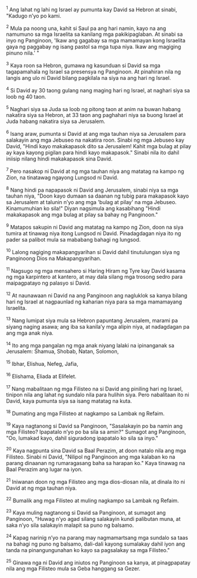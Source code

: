 <sup>1</sup>
Ang lahat ng lahi ng Israel ay pumunta kay David sa Hebron at sinabi, "Kadugo nʼyo po kami. 

<sup>2</sup>
Mula pa noong una, kahit si Saul pa ang hari namin, kayo na ang namumuno sa mga Israelita sa kanilang mga pakikipaglaban. At sinabi sa inyo ng Panginoon, 'Ikaw ang gagabay sa mga mamamayan kong Israelita gaya ng paggabay ng isang pastol sa mga tupa niya. Ikaw ang magiging pinuno nila.' " 

<sup>3</sup>
Kaya roon sa Hebron, gumawa ng kasunduan si David sa mga tagapamahala ng Israel sa presensya ng Panginoon. At pinahiran nila ng langis ang ulo ni David bilang pagkilala na siya na ang hari ng Israel. 

<sup>4</sup>
Si David ay 30 taong gulang nang maging hari ng Israel, at naghari siya sa loob ng 40 taon. 

<sup>5</sup>
Naghari siya sa Juda sa loob ng pitong taon at anim na buwan habang nakatira siya sa Hebron, at 33 taon ang paghahari niya sa buong Israel at Juda habang nakatira siya sa Jerusalem.

<sup>6</sup>
Isang araw, pumunta si David at ang mga tauhan niya sa Jerusalem para salakayin ang mga Jebuseo na nakatira roon. Sinabi ng mga Jebuseo kay David, "Hindi kayo makakapasok dito sa Jerusalem! Kahit mga bulag at pilay ay kaya kayong pigilan para hindi kayo makapasok." Sinabi nila ito dahil iniisip nilang hindi makakapasok sina David. 

<sup>7</sup>
Pero nasakop ni David at ng mga tauhan niya ang matatag na kampo ng Zion, na tinatawag ngayong Lungsod ni David. 

<sup>8</sup>
Nang hindi pa napapasok ni David ang Jerusalem, sinabi niya sa mga tauhan niya, "Doon kayo dumaan sa daanan ng tubig para makapasok kayo sa Jerusalem at talunin nʼyo ang mga 'bulag at pilay' na mga Jebuseo. Kinamumuhian ko sila!" Diyan nagsimula ang kasabihang "Hindi makakapasok ang mga bulag at pilay sa bahay ng Panginoon." 

<sup>9</sup>
Matapos sakupin ni David ang matatag na kampo ng Zion, doon na siya tumira at tinawag niya itong Lungsod ni David. Pinadagdagan niya ito ng pader sa palibot mula sa mababang bahagi ng lungsod. 

<sup>10</sup>
Lalong nagiging makapangyarihan si David dahil tinutulungan siya ng Panginoong Dios na Makapangyarihan. 

<sup>11</sup>
Nagsugo ng mga mensahero si Haring Hiram ng Tyre kay David kasama ng mga karpintero at kantero, at may dala silang mga trosong sedro para maipagpatayo ng palasyo si David. 

<sup>12</sup>
At naunawaan ni David na ang Panginoon ang nagluklok sa kanya bilang hari ng Israel at nagpaunlad ng kaharian niya para sa mga mamamayang Israelita. 

<sup>13</sup>
Nang lumipat siya mula sa Hebron papuntang Jerusalem, marami pa siyang naging asawa; ang iba sa kanilaʼy mga alipin niya, at nadagdagan pa ang mga anak niya. 

<sup>14</sup>
Ito ang mga pangalan ng mga anak niyang lalaki na ipinanganak sa Jerusalem: Shamua, Shobab, Natan, Solomon, 

<sup>15</sup>
Ibhar, Elishua, Nefeg, Jafia, 

<sup>16</sup>
Elishama, Eliada at Elifelet.

<sup>17</sup>
Nang mabalitaan ng mga Filisteo na si David ang piniling hari ng Israel, tinipon nila ang lahat ng sundalo nila para hulihin siya. Pero nabalitaan ito ni David, kaya pumunta siya sa isang matatag na kuta. 

<sup>18</sup>
Dumating ang mga Filisteo at nagkampo sa Lambak ng Refaim. 

<sup>19</sup>
Kaya nagtanong si David sa Panginoon, "Sasalakayin po ba namin ang mga Filisteo? Ipapatalo nʼyo po ba sila sa amin?" Sumagot ang Panginoon, "Oo, lumakad kayo, dahil siguradong ipapatalo ko sila sa inyo." 

<sup>20</sup>
Kaya nagpunta sina David sa Baal Perazim, at doon natalo nila ang mga Filisteo. Sinabi ni David, "Nilipol ng Panginoon ang mga kalaban ko na parang dinaanan ng rumaragasang baha sa harapan ko." Kaya tinawag na Baal Perazim ang lugar na iyon. 

<sup>21</sup>
Iniwanan doon ng mga Filisteo ang mga dios-diosan nila, at dinala ito ni David at ng mga tauhan niya. 

<sup>22</sup>
Bumalik ang mga Filisteo at muling nagkampo sa Lambak ng Refaim. 

<sup>23</sup>
Kaya muling nagtanong si David sa Panginoon, at sumagot ang Panginoon, "Huwag nʼyo agad silang salakayin kundi palibutan muna, at saka nʼyo sila salakayin malapit sa puno ng balsamo. 

<sup>24</sup>
Kapag narinig nʼyo na parang may nagmamartsang mga sundalo sa taas na bahagi ng puno ng balsamo, dali-dali kayong sumalakay dahil iyon ang tanda na pinangungunahan ko kayo sa pagsalakay sa mga Filisteo." 

<sup>25</sup>
Ginawa nga ni David ang iniutos ng Panginoon sa kanya, at pinagpapatay nila ang mga Filisteo mula sa Geba hanggang sa Gezer.